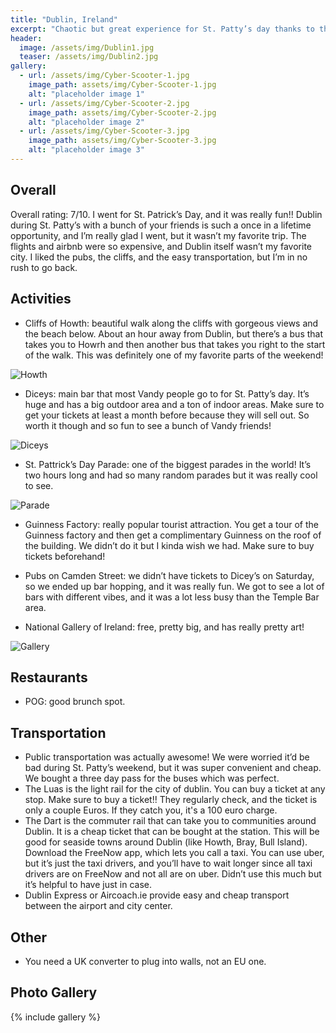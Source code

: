 ```yaml
---
title: "Dublin, Ireland"
excerpt: "Chaotic but great experience for St. Patty’s day thanks to the city’s lively pub culture and nearby scenic cliffs."
header:
  image: /assets/img/Dublin1.jpg
  teaser: /assets/img/Dublin2.jpg
gallery:
  - url: /assets/img/Cyber-Scooter-1.jpg
    image_path: assets/img/Cyber-Scooter-1.jpg
    alt: "placeholder image 1"
  - url: /assets/img/Cyber-Scooter-2.jpg
    image_path: assets/img/Cyber-Scooter-2.jpg
    alt: "placeholder image 2"
  - url: /assets/img/Cyber-Scooter-3.jpg
    image_path: assets/img/Cyber-Scooter-3.jpg
    alt: "placeholder image 3"
---
```


## Overall
Overall rating: 7/10. I went for St. Patrick’s Day, and it was really fun!! Dublin during St. Patty’s with a bunch of your friends is such a once in a lifetime opportunity, and I’m really glad I went, but it wasn’t my favorite trip. The flights and airbnb were so expensive, and Dublin itself wasn’t my favorite city. I liked the pubs, the cliffs, and the easy transportation, but I’m in no rush to go back. 


## Activities
* Cliffs of Howth: beautiful walk along the cliffs with gorgeous views and the beach below. About an hour away from Dublin, but there’s a bus that takes you to Howrh and then another bus that takes you right to the start of the walk. This was definitely one of my favorite parts of the weekend! 

![Howth](/assets/img/DublinHowth.jpg)

* Diceys: main bar that most Vandy people go to for St. Patty’s day. It’s huge and has a big outdoor area and a ton of indoor areas. Make sure to get your tickets at least a month before because they will sell out. So worth it though and so fun to see a bunch of Vandy friends! 

![Diceys](/assets/img/DublinDiceys.jpg)

* St. Pattrick’s Day Parade: one of the biggest parades in the world! It’s two hours long and had so many random parades but it was really cool to see. 

![Parade](/assets/img/DublinParade.jpg)

* Guinness Factory: really popular tourist attraction. You get a tour of the Guinness factory and then get a complimentary Guinness on the roof of the building. We didn’t do it but I kinda wish we had. Make sure to buy tickets beforehand!

* Pubs on Camden Street: we didn’t have tickets to Dicey’s on Saturday, so we ended up bar hopping, and it was really fun. We got to see a lot of bars with different vibes, and it was a lot less busy than the Temple Bar area. 

* National Gallery of Ireland: free, pretty big, and has really pretty art!

![Gallery](/assets/img/DublinGallery.jpg)

## Restaurants
* POG: good brunch spot. 

## Transportation
* Public transportation was actually awesome! We were worried it’d be bad during St. Patty’s weekend, but it was super convenient and cheap. We bought a three day pass for the buses which was perfect.
* The Luas is the light rail for the city of dublin. You can buy a ticket at any stop. Make sure to buy a ticket!! They regularly check, and the ticket is only a couple Euros. If they catch you, it's a 100 euro charge. 
* The Dart is the commuter rail that can take you to communities around Dublin. It is a cheap ticket that can be bought at the station. This will be good for seaside towns around Dublin (like Howth, Bray, Bull Island).
Download the FreeNow app, which lets you call a taxi. You can use uber, but it’s just the taxi drivers, and you’ll have to wait longer since all taxi drivers are on FreeNow and not all are on uber. Didn’t use this much but it’s helpful to have just in case. 
* Dublin Express or Aircoach.ie provide easy and cheap transport between the airport and city center.

## Other
* You need a UK converter to plug into walls, not an EU one.

## Photo Gallery
{% include gallery %}
